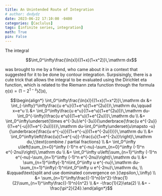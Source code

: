 ```yaml
---
title: An Unintended Route of Integration
# author: dxdydz
date: 2023-06-22 17:10:00 -0400
categories: [Caclulus]
tags: [infinite series, integration]
math: True
pin: False
---
```


The integral

$$\int_0^\infty\frac{\ln(x)}{(1+x)(1+x^2)}\,\mathrm dx$$

was brought to me by a friend, who came about it in a context that suggested for it to be done by contour integration. Surpsisingly, there is a cute trick that allows the integral to be evaluated using the Dirichlet eta function, which is related to the Riemann zeta function through the formula $\eta(s)=(1-2^{1-s})\zeta(s)$,

$$\begin{align*}    \int_0^\infty\frac{\ln(x)}{(1+x)(1+x^2)}\,\mathrm dx &= \int_{-\infty}^\infty\frac{u e^u}{(1+e^u)(1+e^{2u})}\,\mathrm du,\qquad x=e^u \\    &= \int_0^\infty\frac{u e^u}{(1+e^u)(1+e^{2u})}\,\mathrm du-\int_0^{-\infty}\frac{u e^u}{(1+e^u)(1+e^{2u})}\,\mathrm du \\    &= \int_0^\infty\underset{\times e^{-3u}/e^{-3u}}{\underbrace{\frac{u e^{-2u}}{(1+e^{-u})(1+e^{-2u})}}}\,\mathrm du-\int_0^\infty\underset{u\mapsto -u}{\underbrace{\frac{u e^{-u}}{(1+e^{-u})(1+e^{-2u})}}}\,\mathrm du \\    &= \int_0^\infty\left(\frac{u}{1+e^{-u}}-\frac{u}{1+e^{-2u}}\right)\,\mathrm du,\;\text{combine / partial fractions} \\    &= \int_0^\infty u\left(\sum_{n=0}^\infty (-1)^n e^{-nu}-\sum_{n=0}^\infty (-1)^n e^{-2nu}\right)\,\mathrm du \\    &= \int_0^\infty u\left(\sum_{n=1}^\infty (-1)^n e^{-nu}-\sum_{n=1}^\infty (-1)^n e^{-2nu}\right)\,\mathrm du \\    &= \sum_{n=1}^\infty(-1)^n\int_0^\infty u e^{-nu}\,\mathrm du-\sum_{n=1}^\infty(-1)^n\int_0^\infty u e^{-2nu}\,\mathrm du, \\    &\qquad\text{split and use dominated convergence on }(\epsilon,\,\infty) \\    &= \sum_{n=1}^\infty\frac{(-1)^n}{n^2}-\frac{1}{2}\sum_{n=1}^\infty\frac{(-1)^n}{n^2} \\    &= -\frac{1}{2}\eta(2) \\    &= -\frac{\pi^2}{24}.\end{align*}$$